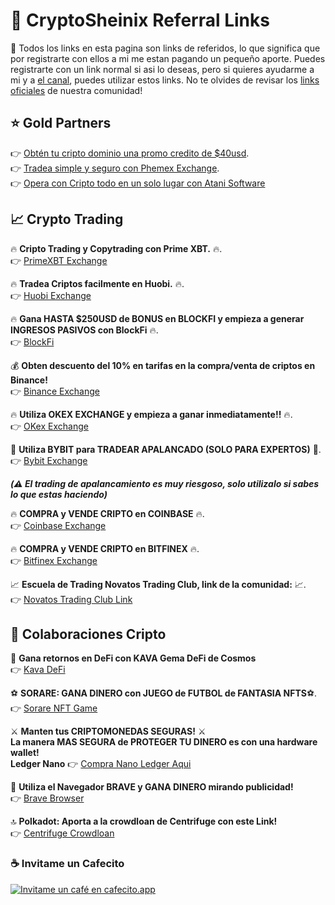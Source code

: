 # 🔗 CryptoSheinix Referral Links

👋 Todos los links en esta pagina son links de referidos, lo que significa que por registrarte con ellos a mi me estan pagando un pequeño aporte. Puedes registrarte con un link normal si asi lo deseas, pero si quieres ayudarme a mi y a [el canal](https://www.youtube.com/channel/UC423qnRwiJf4fLKAQ6Tlofg/), puedes utilizar estos links. No te olvides de revisar los [links oficiales](https://github.com/cryptosheinix/community-solidity) de nuestra comunidad!

## ⭐️ Gold Partners
👉 [Obtén tu cripto dominio una promo credito de $40usd](https://get.unstoppabledomains.com/cryptosheinix/?irclickid=SE8QvYR4AxyITgVTtF0KkW%3ALUkGQviT9tziB2g0&irpid=2786333&irgwc=1).   
👉 [Tradea simple y seguro con Phemex Exchange](https://phemex.com/es/register?referralCode=FRS5H3).   
👉 [Opera con Cripto todo en un solo lugar con Atani Software](https://atani.com/?r=CryptoSheinix)


## 📈 Crypto Trading

🔥 **Cripto Trading y Copytrading con Prime XBT.**  🔥.   
👉 [PrimeXBT Exchange](https://bit.ly/3BLmH0W) 

🔥 **Tradea Criptos facilmente en Huobi.**  🔥.   
👉 [Huobi Exchange](https://www.huobi.com/en-us/topic/double-reward/?invite_code=9zdx3223) 

🔥 **Gana HASTA $250USD de BONUS en BLOCKFI y empieza a generar  INGRESOS PASIVOS con BlockFi** 🔥.  
👉   [BlockFi](https://blockfi.com/CryptoSheinix) 

💰 **Obten descuento del 10% en tarifas en la compra/venta de criptos en Binance!**   
👉   [Binance Exchange](https://www.binance.com/es/register?ref=Y3XE8EA3)

🔥  **Utiliza OKEX EXCHANGE y empieza a ganar inmediatamente!!** 🔥.  
👉 [OKex Exchange](https://www.okex.com/join/6169845) 

🚀  **Utiliza BYBIT para TRADEAR APALANCADO (SOLO PARA EXPERTOS)** 🚀.  
👉 [Bybit Exchange](https://partner.bybit.com/b/cryptosheinix) 

**_(⚠️ El trading de apalancamiento es muy riesgoso, solo utilizalo si sabes lo que estas haciendo)_**

🔥  **COMPRA y VENDE CRIPTO en COINBASE** 🔥.  
👉   [Coinbase Exchange](https://www.coinbase.com/join/nuvren_6) 

🔥  **COMPRA y VENDE CRIPTO en BITFINEX** 🔥.  
👉  [Bitfinex Exchange](https://www.bitfinex.com/?refcode=jelPBX15) 

📈  **Escuela de Trading Novatos Trading Club, link de la comunidad:**  📈.  
👉   [Novatos Trading Club Link](https://www.novatostradingclub.com/conviertete-en-un-trader-ganador-crypto-sheinix/)

## 🚀 Colaboraciones Cripto

🤑  **Gana retornos en DeFi con KAVA Gema DeFi de Cosmos**    
👉   [Kava DeFi](https://bit.ly/3H2wr9M)

⚽️  **SORARE: GANA DINERO con JUEGO de FUTBOL de FANTASIA NFTS**⚽.  
👉   [Sorare NFT Game](https://sorare.pxf.io/cryptosheinix)  

⚔️  **Manten tus CRIPTOMONEDAS SEGURAS!** ⚔️  
__La manera MAS SEGURA de PROTEGER TU DINERO es con una hardware wallet!__  
**Ledger Nano** 👉   [Compra Nano Ledger Aqui](https://shop.ledger.com/?r=6966625b72c9)

💸  **Utiliza el Navegador BRAVE y GANA DINERO mirando publicidad!**    
👉   [Brave Browser](https://brave.com/itf854)

🔝  **Polkadot: Aporta a la crowdloan de Centrifuge con este Link!**    
👉   [Centrifuge Crowdloan](https://brave.com/itf854)

### ☕️ Invitame un Cafecito
[![Invitame un café en cafecito.app](https://cdn.cafecito.app/imgs/buttons/button_3.svg)](https://cafecito.app/sheinix)
